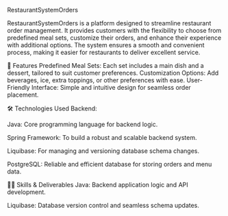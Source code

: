RestaurantSystemOrders

RestaurantSystemOrders is a platform designed to streamline restaurant order management. 
It provides customers with the flexibility to choose from predefined meal sets, customize their orders, and enhance their experience with additional options. 
The system ensures a smooth and convenient process, making it easier for restaurants to deliver excellent service.

🚀 Features
Predefined Meal Sets:
Each set includes a main dish and a dessert, tailored to suit customer preferences.
Customization Options: Add beverages, ice, extra toppings, or other preferences with ease.
User-Friendly Interface: Simple and intuitive design for seamless order placement.

🛠️ Technologies Used
Backend:

Java: Core programming language for backend logic.

Spring Framework: To build a robust and scalable backend system.

Liquibase: For managing and versioning database schema changes.

PostgreSQL: Reliable and efficient database for storing orders and menu data.


🧑‍💻 Skills & Deliverables
Java: Backend application logic and API development.

Liquibase: Database version control and seamless schema updates.
